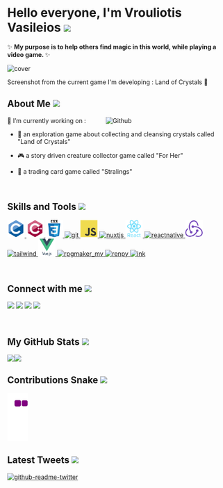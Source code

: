 <h1> Hello everyone, I'm Vrouliotis Vasileios <img src = "https://raw.githubusercontent.com/MartinHeinz/MartinHeinz/master/wave.gif" width = 30px> </h1>
<p align='center'> 

:sparkles: <b> My purpose is to help others find magic in this world, while playing a video game. </b> :sparkles:

<!-- 🆕 Checkout my webpage (currently under construction) : https://vvroul.github.io/webpage/ 🆕 -->

<div align="left">
<img width="700px" height = "500px" src="https://pbs.twimg.com/media/FJI52StXsAMrcZc?format=jpg&name=large" alt="cover" />
</div>

Screenshot from the current game I'm developing : Land of Crystals 💠

<h2> About Me <img src = "https://steptech.com.au/wp-content/uploads/2021/07/Game-development.gif" width = 40px> </h2>

<img width="55%" align="right" alt="Github" src="https://raw.githubusercontent.com/onimur/.github/master/.resources/git-header.svg" />

🔭 I’m currently working on : 

- :gem: an exploration game about collecting and cleansing crystals called "Land of Crystals"

- :video_game: a story driven creature collector game called "For Her" 

- :flower_playing_cards: a trading card game called "Stralings"

<br />

<h2> Skills and Tools <img src = "https://media2.giphy.com/media/QssGEmpkyEOhBCb7e1/giphy.gif?cid=ecf05e47a0n3gi1bfqntqmob8g9aid1oyj2wr3ds3mg700bl&rid=giphy.gif" width = 32px> </h2>
<p align="left"> <a href="https://www.cprogramming.com/" target="_blank" rel="noreferrer"> <img src="https://raw.githubusercontent.com/devicons/devicon/master/icons/c/c-original.svg" alt="c" width="40" height="40"/> </a> <a href="https://www.w3schools.com/cpp/" target="_blank" rel="noreferrer"> <img src="https://raw.githubusercontent.com/devicons/devicon/master/icons/cplusplus/cplusplus-original.svg" alt="cplusplus" width="40" height="40"/> </a> <a href="https://www.w3schools.com/css/" target="_blank" rel="noreferrer"> <img src="https://raw.githubusercontent.com/devicons/devicon/master/icons/css3/css3-original-wordmark.svg" alt="css3" width="40" height="40"/> </a> <a href="https://git-scm.com/" target="_blank" rel="noreferrer"> <img src="https://www.vectorlogo.zone/logos/git-scm/git-scm-icon.svg" alt="git" width="40" height="40"/> </a> <a href="https://developer.mozilla.org/en-US/docs/Web/JavaScript" target="_blank" rel="noreferrer"> <img src="https://raw.githubusercontent.com/devicons/devicon/master/icons/javascript/javascript-original.svg" alt="javascript" width="40" height="40"/> </a> <a href="https://nuxtjs.org/" target="_blank" rel="noreferrer"> <img src="https://www.vectorlogo.zone/logos/nuxtjs/nuxtjs-icon.svg" alt="nuxtjs" width="40" height="40"/> </a> <a href="https://reactjs.org/" target="_blank" rel="noreferrer"> <img src="https://raw.githubusercontent.com/devicons/devicon/master/icons/react/react-original-wordmark.svg" alt="react" width="40" height="40"/> </a> <a href="https://reactnative.dev/" target="_blank" rel="noreferrer"> <img src="https://reactnative.dev/img/header_logo.svg" alt="reactnative" width="40" height="40"/> </a> <a href="https://redux.js.org" target="_blank" rel="noreferrer"> <img src="https://raw.githubusercontent.com/devicons/devicon/master/icons/redux/redux-original.svg" alt="redux" width="40" height="40"/> </a> <a href="https://tailwindcss.com/" target="_blank" rel="noreferrer"> <img src="https://www.vectorlogo.zone/logos/tailwindcss/tailwindcss-icon.svg" alt="tailwind" width="40" height="40"/> </a> <a href="https://vuejs.org/" target="_blank" rel="noreferrer"> <img src="https://raw.githubusercontent.com/devicons/devicon/master/icons/vuejs/vuejs-original-wordmark.svg" alt="vuejs" width="40" height="40"/> </a>
<a href="https://www.rpgmakerweb.com/products/rpg-maker-mv" target="_blank" rel="noreferrer"> <img src="https://assets-global.website-files.com/5efc0159f9a97ba05a8b2902/5f17f33b543268baf3b87e38_header-icon-1.png" alt="rpgmaker_mv" width="40" height="40"/> </a> <a href="https://www.renpy.org/why.html" target="_blank" rel="noreferrer"> <img src="https://img.utdstc.com/icon/fdf/eda/fdfeda8e6927711d57e447e168e95566d964dd51e9eb2f7e1874c72f985195bb:200" alt="renpy" width="40" height="40"/> </a> <a href="https://www.inklestudios.com/ink/" target="_blank" rel="noreferrer"> <img src="https://www.inklestudios.com/ink/img/inky-icon.png" alt="ink" width="40" height="40"/> </a> </p>

<br />

<h2> Connect with me <img src='https://raw.githubusercontent.com/ShahriarShafin/ShahriarShafin/main/Assets/handshake.gif' width="70px"> </h2>

<p align="left"> <a href = 'https://www.linkedin.com/in/vvrouliotis'> <img width = '32px' src="https://raw.githubusercontent.com/rahulbanerjee26/githubAboutMeGenerator/main/icons/linked-in-alt.svg"/></a> <a href = 'https://www.twitter.com/vvroul'> <img width = '32px' src="https://raw.githubusercontent.com/rahulbanerjee26/githubAboutMeGenerator/main/icons/twitter.svg"/></a> <a href = 'https://vvroul.github.io/webpage/'> <img width = '32px' src="https://raw.githubusercontent.com/rahulbanerjee26/githubAboutMeGenerator/main/icons/portfolio.png"/></a> <a href = 'https://www.github.com/vvroul'> <img width = '32px' src="https://raw.githubusercontent.com/rahulbanerjee26/githubAboutMeGenerator/main/icons/github.svg"/></a> </p> 

<br />

<h2> My GitHub Stats <img src='https://cdn.dribbble.com/users/1277312/screenshots/14733298/media/39b1045e593737587dd60e42c8422d1f.gif' width='60px'> </h2>

<div style="display: flex; flex-direction: row;">
 <img src="https://github-readme-stats.vercel.app/api?username=vvroul&show_icons=true&theme=gruvbox&count_private=true" />
 <img src="https://github-readme-streak-stats.herokuapp.com/?user=DenverCoder1&theme=gruvbox" />
</div>

<!-- <h2> Stuff I worked on last week  <img src = "https://media1.giphy.com/media/JZ40cnfnN11KycrvMF/giphy.gif?cid=ecf05e47a0n3gi1bfqntqmob8g9aid1oyj2wr3ds3mg700bl&rid=giphy.gif" width = 30px> </h2>
<a href="https://github.com/anuraghazra/github-readme-stats">
<img align="center" src="https://github-readme-stats.vercel.app/api/wakatime?username=@vvroul&compact=True"/>
</a> -->

<h2> Contributions Snake <img src='https://art.pixilart.com/76cecf6b86ae119.gif' width='30px'> </h2>

![snake gif](https://raw.githubusercontent.com/vvroul/vvroul/output/github-contribution-grid-snake.gif)

<h2> Latest Tweets <img src='https://techcrunch.com/wp-content/uploads/2014/06/twitter-rise.gif?w=730&crop=1' width='30px'> </h2>

[![github-readme-twitter](https://github-readme-twitter.gazf.vercel.app/api?id=vvroul)](https://github.com/gazf/github-readme-twitter)

